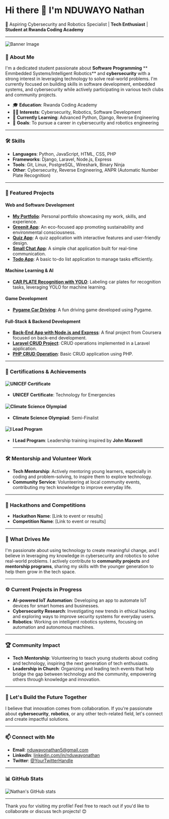 # Hi there 👋 I'm NDUWAYO Nathan

🔹 Aspiring Cybersecurity and Robotics Specialist | **Tech Enthusiast** | **Student at Rwanda Coding Academy**

---
![Banner Image](https://link-to-your-banner-image.com)

### 📖 About Me
I'm a dedicated student passionate about **Software Programming** ** Emmbedded Systems/Intelligent Robotics** and  **cybersecurity** with a strong interest in leveraging technology to solve real-world problems. I'm currently focused on building skills in software development, embedded systems, and cybersecurity while actively participating in various tech clubs and community projects.

- 🎓 **Education**: Rwanda Coding Academy
- 🧑‍💻 **Interests**: Cybersecurity, Robotics, Software Development
- 🌱 **Currently Learning**: Advanced Python, Django, Reverse Engineering
- 🎯 **Goals**: To pursue a career in cybersecurity and robotics engineering

---

### 🛠️ Skills
- **Languages**: Python, JavaScript, HTML, CSS, PHP
- **Frameworks**: Django, Laravel, Node.js, Express
- **Tools**: Git, Linux, PostgreSQL, Wireshark, Binary Ninja
- **Other**: Cybersecurity, Reverse Engineering, ANPR (Automatic Number Plate Recognition)

---

### 📂 Featured Projects

#### Web and Software Development
- [**My Portfolio**](https://github.com/nduwayo-nathan/my-portifolio): Personal portfolio showcasing my work, skills, and experience.
- [**Greenit App**](https://github.com/nduwayo-nathan/Greenit_app): An eco-focused app promoting sustainability and environmental consciousness.
- [**Quiz App**](https://github.com/nduwayo-nathan/Quiz_App): A quiz application with interactive features and user-friendly design.
- [**Small Chat App**](https://github.com/nduwayo-nathan/small-chat-app): A simple chat application built for real-time communication.
- [**Todo App**](https://github.com/nduwayo-nathan/Todo-App): A basic to-do list application to manage tasks efficiently.

#### Machine Learning & AI
- [**CAR PLATE Recognition with YOLO**](https://github.com/nduwayo-nathan/CAR_PLATE_yolo_format_labels): Labeling car plates for recognition tasks, leveraging YOLO for machine learning.

#### Game Development
- [**Pygame Car Driving**](https://github.com/nduwayo-nathan/pygame_car-driving): A fun driving game developed using Pygame.

#### Full-Stack & Backend Development
- [**Back-End App with Node.js and Express**](https://github.com/nduwayo-nathan/cousera-Developing-Back-End-Apps-with-Node.js-and-Express-finalProject): A final project from Coursera focused on back-end development.
- [**Laravel CRUD Project**](https://github.com/nduwayo-nathan/Laravel-crude-project): CRUD operations implemented in a Laravel application.
- [**PHP CRUD Operation**](https://github.com/nduwayo-nathan/crud_operation_Php): Basic CRUD application using PHP.

---

### 📜 **Certifications & Achievements**

#### ![UNICEF Certificate](https://your-link-to-unicef-image.com)  <!-- Replace with actual image -->
- **UNICEF Certificate**: Technology for Emergencies

#### ![Climate Science Olympiad](https://your-link-to-climate-science-image.com)  <!-- Replace with actual image -->
- **Climate Science Olympiad**: Semi-Finalist

#### ![I Lead Program](https://your-link-to-ilead-program-image.com)  <!-- Replace with actual image -->
- **I Lead Program**: Leadership training inspired by **John Maxwell**

  ---
  
### 🛠️ **Mentorship and Volunteer Work**
- **Tech Mentorship**: Actively mentoring young learners, especially in coding and problem-solving, to inspire them to explore technology.
- **Community Service**: Volunteering at local community events, contributing my tech knowledge to improve everyday life.

---

### 🏅 **Hackathons and Competitions**
- **Hackathon Name**: [Link to event or results]
- **Competition Name**: [Link to event or results]

---

### 🌟 **What Drives Me**
I'm passionate about using technology to create meaningful change, and I believe in leveraging my knowledge in cybersecurity and robotics to solve real-world problems. I actively contribute to **community projects** and **mentorship programs**, sharing my skills with the younger generation to help them grow in the tech space.

---

### ⚙️ **Current Projects in Progress**
- **AI-powered IoT Automation**: Developing an app to automate IoT devices for smart homes and businesses.
- **Cybersecurity Research**: Investigating new trends in ethical hacking and exploring ways to improve security systems for everyday users.
- **Robotics**: Working on intelligent robotics systems, focusing on automation and autonomous machines.

---

### 🏆 **Community Impact**
- **Tech Mentorship**: Volunteering to teach young students about coding and technology, inspiring the next generation of tech enthusiasts.
- **Leadership in Church**: Organizing and leading tech events that help bridge the gap between technology and the community, empowering others through knowledge and innovation.

---

### 🌱 **Let's Build the Future Together**
I believe that innovation comes from collaboration. If you're passionate about **cybersecurity**, **robotics**, or any other tech-related field, let's connect and create impactful solutions.

---

### 📫 Connect with Me
- **Email**: [nduwayonathan5@gmail.com](mailto:nduwayonathan5@gmail.com)
- **LinkedIn**: [linkedin.com/in/nduwayonathan](https://www.linkedin.com/in/nduwayonathan)
- **Twitter**: [@YourTwitterHandle](https://twitter.com/YourTwitterHandle)

---

### 📊 GitHub Stats
![Nathan's GitHub stats](https://github-readme-stats.vercel.app/api?username=nduwayo-nathan&show_icons=true&theme=default)

---

Thank you for visiting my profile! Feel free to reach out if you'd like to collaborate or discuss tech projects! 😊
